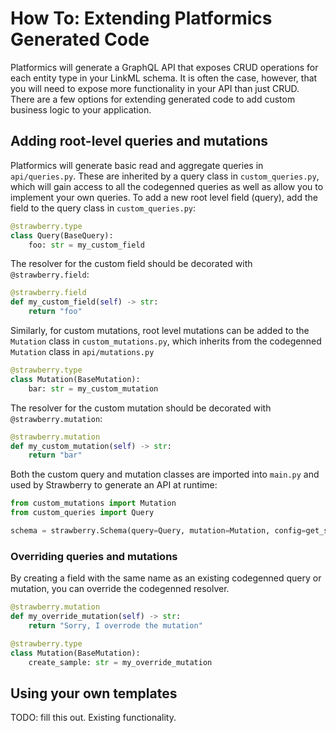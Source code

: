 # How To: Extending Platformics Generated Code
Platformics will generate a GraphQL API that exposes CRUD operations for each entity type in your LinkML schema. It is often the case, however, that you will need to expose more functionality in your API than just CRUD. There are a few options for extending generated code to add custom business logic to your application.

## Adding root-level queries and mutations
Platformics will generate basic read and aggregate queries in `api/queries.py`. These are inherited by a query class in `custom_queries.py`, which will gain access to all the codegenned queries as well as allow you to implement your own queries. To add a new root level field (query), add the field to the query class in `custom_queries.py`:

```python
@strawberry.type
class Query(BaseQuery):
    foo: str = my_custom_field
```
The resolver for the custom field should be decorated with `@strawberry.field`:
```python
@strawberry.field
def my_custom_field(self) -> str:
    return "foo"
```

Similarly, for custom mutations, root level mutations can be added to the `Mutation` class in `custom_mutations.py`, which inherits from the codegenned `Mutation` class in `api/mutations.py`

```python
@strawberry.type
class Mutation(BaseMutation):
    bar: str = my_custom_mutation
```
The resolver for the custom mutation should be decorated with `@strawberry.mutation`:
```python
@strawberry.mutation
def my_custom_mutation(self) -> str:
    return "bar"
```
Both the custom query and mutation classes are imported into `main.py` and used by Strawberry to generate an API at runtime:
```python
from custom_mutations import Mutation
from custom_queries import Query

schema = strawberry.Schema(query=Query, mutation=Mutation, config=get_strawberry_config(), extensions=[HandleErrors()])
```

### Overriding queries and mutations
By creating a field with the same name as an existing codegenned query or mutation, you can override the codegenned resolver.
```python
@strawberry.mutation
def my_override_mutation(self) -> str:
    return "Sorry, I overrode the mutation"

@strawberry.type
class Mutation(BaseMutation):
    create_sample: str = my_override_mutation
```

## Using your own templates
TODO: fill this out. Existing functionality.
